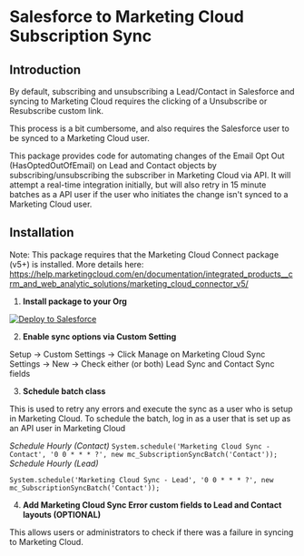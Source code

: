 # Salesforce to Marketing Cloud Subscription Sync
## Introduction
By default, subscribing and unsubscribing a Lead/Contact in Salesforce and syncing to Marketing Cloud requires the clicking of a Unsubscribe or Resubscribe custom link.

This process is a bit cumbersome, and also requires the Salesforce user to be synced to a Marketing Cloud user.

This package provides code for automating changes of the Email Opt Out (HasOptedOutOfEmail) on Lead and Contact objects by subscribing/unsubscribing the subscriber in Marketing Cloud via API. It will attempt a real-time integration initially, but will also retry in 15 minute batches as a API user if the user who initiates the change isn't synced to a Marketing Cloud user.

## Installation
Note: This package requires that the Marketing Cloud Connect package (v5+) is installed. More details here: 
https://help.marketingcloud.com/en/documentation/integrated_products__crm_and_web_analytic_solutions/marketing_cloud_connector_v5/


1. **Install package to your Org**

  [![Deploy to Salesforce](https://andrewfawcett.files.wordpress.com/2014/09/deploy.png "Deploy to Salesforce")](https://githubsfdeploy.herokuapp.com/app/githubdeploy/benedwards44/sf-mc-subscription-sync)


2. **Enable sync options via Custom Setting**

  Setup -> Custom Settings -> Click Manage on Marketing Cloud Sync Settings -> New -> Check either (or both) Lead Sync and Contact Sync fields


3. **Schedule batch class**

  This is used to retry any errors and execute the sync as a user who is setup in Marketing Cloud. To schedule the batch, log in as a user that is set up as an API user in Marketing Cloud
  
  *Schedule Hourly (Contact)*
  `System.schedule('Marketing Cloud Sync - Contact', '0 0 * * * ?', new mc_SubscriptionSyncBatch('Contact'));`
  *Schedule Hourly (Lead)*
  
  `System.schedule('Marketing Cloud Sync - Lead', '0 0 * * * ?', new mc_SubscriptionSyncBatch('Contact'));`



4. **Add Marketing Cloud Sync Error custom fields to Lead and Contact layouts (OPTIONAL)**

  This allows users or administrators to check if there was a failure in syncing to Marketing Cloud.



